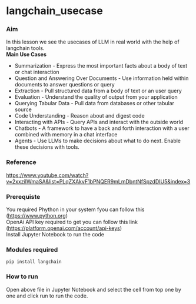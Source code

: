 # langchain_usecase

### Aim 
In this lesson we see the usecases of LLM in real world with the help of langchain tools. <br/>
**Main Use Cases**<br/>
- Summarization - Express the most important facts about a body of text or chat interaction
- Question and Answering Over Documents - Use information held within documents to answer questions or query
- Extraction - Pull structured data from a body of text or an user query
- Evaluation - Understand the quality of output from your application
- Querying Tabular Data - Pull data from databases or other tabular source
- Code Understanding - Reason about and digest code
- Interacting with APIs - Query APIs and interact with the outside world
- Chatbots - A framework to have a back and forth interaction with a user combined with memory in a chat interface
- Agents - Use LLMs to make decisions about what to do next. Enable these decisions with tools.

### Reference
https://www.youtube.com/watch?v=2xxziIWmaSA&list=PLqZXAkvF1bPNQER9mLmDbntNfSpzdDIU5&index=3

### Prerequiste
You required Phython in your system fyou can follow this (https://www.python.org)<br/>
OpenAi API key required to get you can follow this link (https://platform.openai.com/account/api-keys)<br/>
Install Jupyter Notebook to run the code

### Modules required
`pip install langchain`<br/>

### How to run
Open above file in Jupyter Notebook and select the cell from top one by one and click run to run the code.
